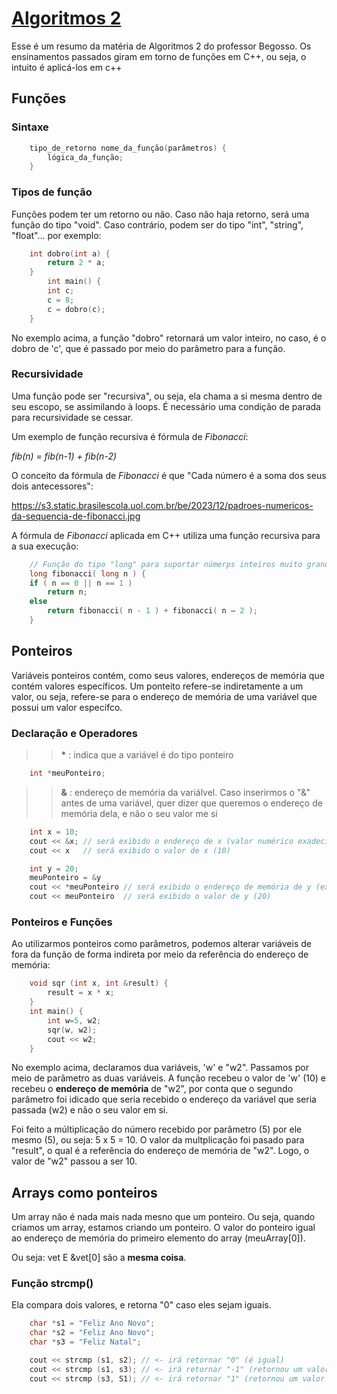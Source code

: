# [Algoritmos 2](https://github.com/Bruno2202/algoritmos-2)

Esse é um resumo da matéria de Algoritmos 2 do professor Begosso. Os ensinamentos passados giram em torno de funções em C++, ou seja, o intuito é aplicá-los em c++

## Funções

### Sintaxe

```cpp
    tipo_de_retorno nome_da_função(parâmetros) {
        lógica_da_função;
    }
```

### Tipos de função

Funções podem ter um retorno ou não. Caso não haja retorno, será uma função do tipo "void". Caso contrário, podem ser do tipo "int", "string", "float"... por exemplo:

```cpp
    int dobro(int a) {
        return 2 * a;
    }
        int main() {
        int c;
        c = 8;
        c = dobro(c);
    }
```

No exemplo acima, a função "dobro" retornará um valor inteiro, no caso, é o dobro de 'c', que é passado por meio do parâmetro para a função.

### Recursividade

Uma função pode ser "recursiva", ou seja, ela chama a si mesma dentro de seu escopo, se assimilando à loops. É necessário uma condição de parada para recursividade se cessar.

Um exemplo de função recursiva é fórmula de *Fibonacci*:

*fib(n) = fib(n-1) + fib(n-2)*

O conceito da fórmula de *Fibonacci* é que "Cada número é a soma dos seus dois antecessores":

https://s3.static.brasilescola.uol.com.br/be/2023/12/padroes-numericos-da-sequencia-de-fibonacci.jpg

A fórmula de *Fibonacci* aplicada em C++ utiliza uma função recursiva para a sua execução:

```cpp
    // Função do tipo "long" para suportar númerps inteiros muito grandes
    long fibonacci( long n ) {
    if ( n == 0 || n == 1 )
        return n;
    else
        return fibonacci( n - 1 ) + fibonacci( n – 2 );
    }
```

## Ponteiros

Variáveis ponteiros contém, como seus valores, endereços de memória que contém valores específicos. Um ponteito refere-se indiretamente a um valor, ou seja, refere-se para o endereço de memória de uma variável que possui um valor específco.

### Declaração e Operadores

>> __*__ : indica que a variável é do tipo ponteiro

```cpp
    int *meuPonteiro;
```

>> __&__ : endereço de memória da variálvel. Caso inserirmos o "&" antes de uma variável, quer dizer que queremos o endereço de memória dela, e não o seu valor me si

```cpp
    int x = 10;
    cout << &x; // será exibido o endereço de x (valor numérico exadecimal. ex: E3829F0)
    cout << x   // será exibido o valor de x (10)

    int y = 20;
    meuPonteiro = &y
    cout << *meuPonteiro // será exibido o endereço de memória de y (ex: E8902F1)
    cout << meuPonteiro  // será exibido o valor de y (20)
```

### Ponteiros e Funções

Ao utilizarmos ponteiros como parâmetros, podemos alterar variáveis de fora da função de forma indireta por meio da referência do endereço de memória:

```cpp
    void sqr (int x, int &result) {
        result = x * x;
    }
    int main() {
        int w=5, w2;
        sqr(w, w2);
        cout << w2;
    }
```

No exemplo acima, declaramos dua variáveis, 'w' e "w2". Passamos por meio de parâmetro as duas variáveis. A função recebeu o valor de 'w' (10) e recebeu o __endereço de memória__ de "w2", por conta que o segundo parâmetro foi idicado que seria recebido o endereço da variável que seria passada (w2) e não o seu valor em si.

Foi feito a múltiplicação do número recebido por parâmetro (5) por ele mesmo (5), ou seja: 5 x 5 = 10. O valor da multplicação foi pasado para "result", o qual é a referência do endereço de memória de "w2". Logo, o valor de "w2" passou a ser 10.

## Arrays como ponteiros

Um array não é nada mais nada mesno que um ponteiro. Ou seja, quando criamos um array, estamos criando um ponteiro. O valor do ponteiro  igual ao endereço de memória do primeiro elemento do array (meuArray[0]).

Ou seja: vet E &vet[0] são a __mesma coisa__.

### Função strcmp()

Ela compara dois valores, e retorna "0" caso eles sejam iguais.

```cpp 
    char *s1 = "Feliz Ano Novo";
    char *s2 = "Feliz Ano Novo";
    char *s3 = "Feliz Natal";

    cout << strcmp (s1, s2); // <- irá retornar "0" (é igual)
    cout << strcmp (s1, s3); // <- irá retornar "-1" (retornou um valor negativo, pois "s3" é MENOR que "s1")
    cout << strcmp (s3, S1); // <- irá retornar "1" (retornou um valor positivo, pois "s1" é MAIOR que "s3")
```

